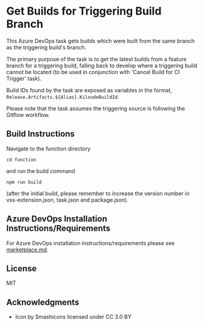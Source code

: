 # Get Builds for Triggering Build Branch

This Azure DevOps task gets builds which were built from the same branch as the triggering build's branch.

The primary purpose of the task is to get the latest builds from a feature branch for a triggering build, falling back to develop where a triggering build cannot be located (to be used in conjunction with 'Cancel Build for CI Trigger' task).

Build IDs found by the task are exposed as variables in the format, `Release.Artifacts.${Alias}.KiloudeBuildId`.

Please note that the task assumes the triggering source is following the Gitflow workflow.

## Build Instructions

Navigate to the function directory

```
cd function
```

and run the build command

```
npm run build
```

(after the initial build, please remember to increase the version number in vss-extension.json, task.json and package.json).

## Azure DevOps Installation Instructions/Requirements

For Azure DevOps installation instructions/requirements please see [marketplace.md](marketplace.md).

## License

MIT

## Acknowledgments

* Icon by Smashicons licensed under CC 3.0 BY